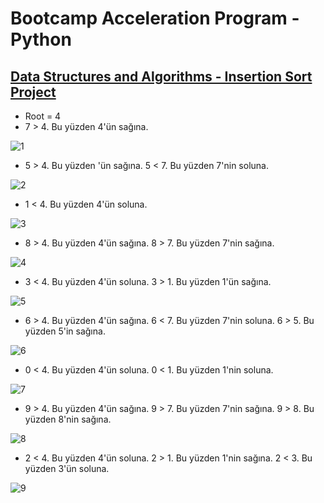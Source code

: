 # Bootcamp Acceleration Program - Python
## [Data Structures and Algorithms - Insertion Sort Project](https://app.patika.dev/courses/veri-yapilari-ve-algoritmalar/binary-search-tree-proje)

 - Root = 4
 - 7 > 4. Bu yüzden 4'ün sağına.
 
 ![1](https://user-images.githubusercontent.com/80275342/172178887-eb013d46-91d6-4aee-83e6-a23d75d2123e.png)

 - 5 > 4. Bu yüzden 'ün sağına. 5 < 7. Bu yüzden 7'nin soluna.

![2](https://user-images.githubusercontent.com/80275342/172179066-d3540e34-658f-416e-ab50-28e0d749272a.png)

 
 - 1 < 4. Bu yüzden 4'ün soluna.
 
 ![3](https://user-images.githubusercontent.com/80275342/172179158-352d3aed-115c-441d-8671-6a0943ec42b5.png)

 - 8 > 4. Bu yüzden 4'ün sağına. 8 > 7. Bu yüzden 7'nin sağına.

 
 ![4](https://user-images.githubusercontent.com/80275342/172179243-8a56d091-c55a-407c-b6e0-ba6fe67611a6.png)

 - 3 < 4. Bu yüzden 4'ün soluna. 3 > 1. Bu yüzden 1'ün sağına.
 
 ![5](https://user-images.githubusercontent.com/80275342/172179268-c3071743-e859-48e0-a386-66f1be8940dd.png)

 - 6 > 4. Bu yüzden 4'ün sağına. 6 < 7. Bu yüzden 7'nin soluna. 6 > 5. Bu yüzden 5'in sağına.
 
![6](https://user-images.githubusercontent.com/80275342/172179347-7006e3f8-e7d6-4286-9956-824454affd0e.png)

 - 0 < 4. Bu yüzden 4'ün soluna. 0 < 1. Bu yüzden 1'nin soluna.
 
 ![7](https://user-images.githubusercontent.com/80275342/172179367-9d95b7ff-6941-4177-9cb4-1e04af71b9ca.png)

 - 9 > 4. Bu yüzden 4'ün sağına. 9 > 7. Bu yüzden 7'nin sağına. 9 > 8. Bu yüzden 8'nin sağına.

![8](https://user-images.githubusercontent.com/80275342/172179401-5b7009eb-f44d-4fd1-b081-3cf87138909c.png)

 - 2 < 4. Bu yüzden 4'ün soluna. 2 > 1. Bu yüzden 1'nin sağına. 2 < 3. Bu yüzden 3'ün soluna.
 
![9](https://user-images.githubusercontent.com/80275342/172179427-dfece7e6-cae3-42fe-a9cc-67e1d6f0149f.png)
